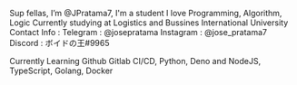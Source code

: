 Sup fellas, I’m @JPratama7, I'm a student
I love Programming, Algorithm, Logic
Currently studying at Logistics and Bussines International University
Contact Info :
Telegram : @josepratama 
Instagram : @jose_pratama7
Discord : ボイドの王#9965

Currently Learning Github Gitlab CI/CD, Python, Deno and NodeJS, TypeScript, Golang, Docker

<!---
JPratama7/JPratama7 is a ✨ special ✨ repository because its `README.md` (this file) appears on your GitHub profile.
You can click the Preview link to take a look at your changes.
--->
